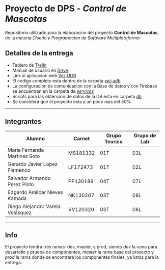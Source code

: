 # Proyecto de DPS - *Control de Mascotas*
Repositorio utilizado para la elaboracion del proyecto **Control de Mascotas**, de la materia *Diseño y Programacion de Software Multiplataforma* 

## Detalles de la entrega
* Tablero de [Trello](https://trello.com/b/8SeBgq8w/dsp-2020)
* Manual de usuario en [Drive](https://drive.google.com/file/d/1GIZnGIb0IGcxI_uCAfScIDBg-jnrbXT2/view)
* Link al aplicacion web [Vet-UDB](https://vet-udb.web.app)
* El codigo completo esta dentro de la carpeta [*vet-udb*](./vet-udb) 
* La configuracion de comunicacion con la Base de datos y con Firebase se encuentran en la carpeta de [*services*](./vet-udb/src/app/services)
* Scripts para las obtencion de datos de la DB esta en carpeta [*db*](./db)
* Se concidera que el proyecto esta a un poco mas del 50%
---
## Integrantes
| Alumno | Carnet | Grupo Teorico | Grupo de Lab |
| --- | --- | --- | --- |
| Maria Fernanda Martinez Soto | MS181332 | 01T | 03L |
| Gerardo Javier Lopez Flamenco | LF172473 | 01T | 02L |
| Salvador Armando Perez Pinto | PP130189 | 04T | 07L |
| Edgardo  Amilcar Nieves Kamada | NK130207 | 03T | 08L |
| Diego Alejandro Varela Velásquez | VV120320  | 03T | 08L|
---
## Info
El proyecto tendra tres ramas: dev, master, y prod, siendo *dev* la rama para desarrollo y prueba de componentes, *master* la rama base del proyecto y *prod* la rama donde se encontrara los componentes finales, ya listos para la entrega.
